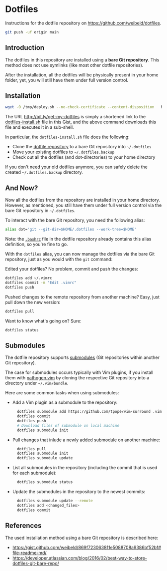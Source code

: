 # Dotfiles

Instructions for the dotfile repository on <https://github.com/weibeld/dotfiles>.

```bash
git push -uf origin main
```

## Introduction

The dotfiles in this repository are installed using a **bare Git repository**. This method does not use symlinks (like most other dotfile repositories).

After the installation, all the dotfiles will be physically present in your home folder, yet, you will still have them under full version control.

## Installation

```bash
wget -O /tmp/deploy.sh --no-check-certificate --content-disposition   https://raw.githubusercontent.com/qgrep/zsh-dotfile-bare/main/deploy.sh && chmod +x /tmp/deploy.sh && source /tmp/deploy.sh
```

The URL <http://bit.ly/get-my-dotfiles> is simply a shortened link to the [dotfiles-install.sh](https://gist.github.com/weibeld/869f723063811e5088708a9386bf52bf#file-dotfiles-install-sh) file in this Gist, and the above command downloads this file and executes it in a sub-shell.

In particular, the `dotfiles-install.sh` file does the following:

- Clone the [dotfile repository](https://github.com/weibeld/dotfiles) to a bare Git repository into `~/.dotfiles`
- Move your existing dotfiles to `~/.dotfiles.backup`
- Check out all the dotfiles (and dot-directories) to your home directory

If you don't need your old dotfiles anymore, you can safely delete the created `~/.dotfiles.backup` directory.

## And Now?

Now all the dotfiles from the repository are installed in your home directory. However, as mentioned, you still have them under full version control via the bare Git repository in `~/.dotfiles`.

To interact with the bare Git repository, you need the following alias:

```bash
alias dot='git --git-dir=$HOME/.dotfiles --work-tree=$HOME'
```

Note: the [`.bashrc`](https://github.com/weibeld/dotfiles/blob/master/.bashrc) file in the dotfile repository already contains this alias definition, so you're fine to go.

With the `dotfiles` alias, you can now manage the dotfiles via the bare Git repository, just as you would with the `git` command:

Edited your dotfiles? No problem, commit and push the changes:

```bash
dotfiles add ~/.vimrc
dotfiles commit -m "Edit .vimrc"
dotfiles push
```

Pushed changes to the remote repository from another machine? Easy, just pull down the new version:

```bash
dotfiles pull
```

Want to know what's going on? Sure:

```bash
dotfiles status
```

## Submodules

The dotfile repository supports [submodules](https://git-scm.com/book/en/v2/Git-Tools-Submodules) (Git repositories within another Git repository).

The case for submodules occurs typically with Vim plugins, if you install them with [pathogen.vim](https://github.com/tpope/vim-pathogen) by cloning the respective Git repository into a directory under `~/.vim/bundle`.

Here are some common tasks when using submodules:

- Add a Vim plugin as a submodule to the repository:
  
  ```bash
    dotfiles submodule add https://github.com/tpope/vim-surround .vim/bundle/vim-surround
    dotfiles commit
    dotfiles push
    # Download files of submodule on local machine
    dotfiles submodule init
  ```

- Pull changes that inlude a newly added submodule on another machine:
  
  ```bash
    dotfiles pull
    dotfiles submodule init
    dotfiles submodule update
  ```

- List all submodules in the repository (including the commit that is used for each submodule):
  
  ```bash
    dotfiles submodule status
  ```

- Update the submodules in the repository to the newest commits:
  
  ```bash
    dotfiles submodule update --remote
    dotfiles add <changed_files>
    dotfiles commit
  ```

## References

The used installation method using a bare Git repository is described here:

- <https://gist.github.com/weibeld/869f723063811e5088708a9386bf52bf#file-readme-md/>
- <https://developer.atlassian.com/blog/2016/02/best-way-to-store-dotfiles-git-bare-repo/>
